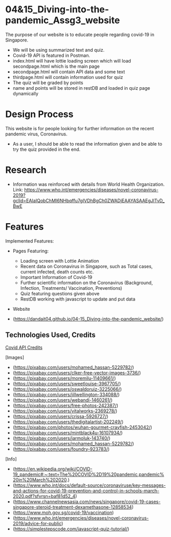 # 04&15_Diving-into-the-pandemic_Assg3_website
The purpose of our website is to educate people regarding covid-19 in Singapore.
- We will be using summarized text and quiz.
- Covid-19 API is featured in Postman.
- index.html will have lottie loading screen which will load secondpage.html which is the main page
- secondpage.html will contain API data and some text
- thirdpage.html will contain information used for quiz
- The quiz will be graded by points
- name and points will be stored in restDB and loaded in quiz page dynamically

# Design Process
This website is for people looking for further information on the recent pandemic virus, Coronavirus.

- As a user, I should be able to read the information given and be able to try the quiz provided in the end.

# Research
- Information was reinforced with details from World Health Organization.
Link: https://www.who.int/emergencies/diseases/novel-coronavirus-2019?gclid=EAIaIQobChMI6NHbqffu7gIVDhBgCh0ZWADjEAAYASAAEgJlTvD_BwE

# Features
Implemented Features:
- Pages Featuring:
  - Loading screen with Lottie Animation
  - Recent data on Coronavirus in Singapore, such as Total cases, current infected, death counts etc.
  - Important Information of Covid-19
  - Further scientific information on the Coronavirus (Background, Infection, Treatments/ Vaccination, Preventions)
  - Quiz featuring questions given above
  - RestDB working with javascript to update and put data 

- Website
- (https://dandait04.github.io/04-15_Diving-into-the-pandemic_website/)

## Technologies Used, Credits
[Covid API Credits](https://disease.sh)

[Images]
- (https://pixabay.com/users/mohamed_hassan-5229782/)
- (https://pixabay.com/users/clker-free-vector-images-3736/)
- (https://pixabay.com/users/moremilu-11409661/)
- (https://pixabay.com/users/sweetlouise-3967705/)
- (https://pixabay.com/users/oswaldoruiz-3225066/)
- (https://pixabay.com/users/jillwellington-334088/)
- (https://pixabay.com/users/webandi-1460261/)
- (https://pixabay.com/users/free-photos-242387/)
- (https://pixabay.com/users/vitalworks-2369278/)
- (https://pixabay.com/users/crissa-5926727/)
- (https://pixabay.com/users/thedigitalartist-202249/)
- (https://pixabay.com/photos/wuhan-gourmet-crayfish-2453042/)
- (https://pixabay.com/users/mintblack4u-16107934/)
- (https://pixabay.com/users/jarmoluk-143740/)
- (https://pixabay.com/users/mohamed_hassan-5229782/)
- (https://pixabay.com/users/foundry-923783/)

[Info]
- (https://en.wikipedia.org/wiki/COVID-19_pandemic#:~:text=The%20COVID%2D19%20pandemic,pandemic%20in%20March%202020.)
- (https://www.who.int/docs/default-source/coronaviruse/key-messages-and-actions-for-covid-19-prevention-and-control-in-schools-march-2020.pdf?sfvrsn=baf81d52_4)
- (https://www.channelnewsasia.com/news/singapore/covid-19-cases-singapore-steroid-treatment-dexamethasone-12858534)
- (https://www.moh.gov.sg/covid-19/vaccination)
- (https://www.who.int/emergencies/diseases/novel-coronavirus-2019/advice-for-public)
- (https://simplestepscode.com/javascript-quiz-tutorial/)